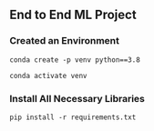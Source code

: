 ## End to End ML Project

### Created an Environment 

```
conda create -p venv python==3.8

conda activate venv
```

### Install All Necessary Libraries

```
pip install -r requirements.txt
```

